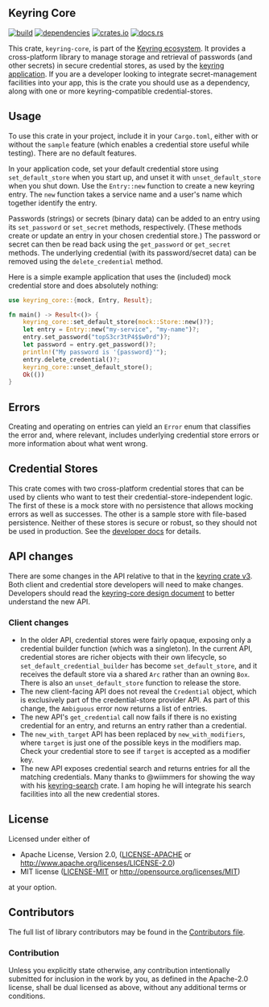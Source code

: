 ## Keyring Core

[![build](https://github.com/open-source-cooperative/keyring-core/actions/workflows/ci.yaml/badge.svg)](https://github.com/open-source-cooperative/keyring-core/actions) [![dependencies](https://deps.rs/repo/github/open-source-cooperative/keyring-core/status.svg)](https://deps.rs/repo/github/open-source-cooperative/keyring-core) [![crates.io](https://img.shields.io/crates/v/keyring-core.svg?style=flat-square)](https://crates.io/crates/keyring-core) [![docs.rs](https://docs.rs/keyring-core/badge.svg)](https://docs.rs/keyring-core)

This crate, `keyring-core`, is part of the [Keyring ecosystem](https://github.com/open-source-cooperative/keyring-core/wiki/Keyring). It provides a cross-platform library to manage storage and retrieval of passwords (and other secrets) in secure credential stores, as used by the [keyring application](https://crates.io/crates/keyring). If you are a developer looking to integrate secret-management facilities into your app, this is the crate you should use as a dependency, along with one or more keyring-compatible credential-stores.

## Usage

To use this crate in your project, include it in your `Cargo.toml`, either with or without the `sample` feature (which enables a credential store useful while testing). There are no default features.

In your application code, set your default credential store using `set_default_store` when you start up, and unset it with `unset_default_store` when you shut down. Use the `Entry::new` function to create a new keyring entry. The `new` function takes a service name and a user's name which together identify the entry.

Passwords (strings) or secrets (binary data) can be added to an entry using its `set_password` or `set_secret` methods, respectively. (These methods create or update an entry in your chosen credential store.) The password or secret can then be read back using the `get_password` or `get_secret` methods. The underlying credential (with its password/secret data) can be removed using the `delete_credential` method.

Here is a simple example application that uses the (included) mock credential store and does absolutely nothing:

```rust
use keyring_core::{mock, Entry, Result};

fn main() -> Result<()> {
    keyring_core::set_default_store(mock::Store::new()?);
    let entry = Entry::new("my-service", "my-name")?;
    entry.set_password("topS3cr3tP4$$w0rd")?;
    let password = entry.get_password()?;
    println!("My password is '{password}'");
    entry.delete_credential()?;
    keyring_core::unset_default_store();
    Ok(())
}
```

## Errors

Creating and operating on entries can yield an `Error` enum that classifies the error and, where relevant, includes underlying credential store errors or more information about what went wrong.

## Credential Stores

This crate comes with two cross-platform credential stores that can be used by clients who want to test their credential-store-independent logic. The first of these is a mock store with no persistence that allows mocking errors as well as successes. The other is a sample store with file-based persistence. Neither of these stores is secure or robust, so they should not be used in production. See the [developer docs](https://docs.rs/keyring-core/) for details.

## API changes

There are some changes in the API relative to that in the [keyring crate v3](https://crates.io/crates/keyring/3.6.2). Both client and credential store developers will need to make changes. Developers should read the [keyring-core design document](https://github.com/open-source-cooperative/keyring-rs/wiki/Keyring-Core) to better understand the new API.

### Client changes

* In the older API, credential stores were fairly opaque, exposing only a credential builder function (which was a   singleton). In the current API, credential stores are richer objects with their own lifecycle, so `set_default_credential_builder` has become `set_default_store`, and it receives the default store via a shared `Arc` rather than an owning `Box`. There is also an `unset_default_store` function to release the store.
* The new client-facing API does not reveal the `Credential` object, which is exclusively part of the credential-store provider API. As part of this change, the `Ambiguous` error now returns a list of entries.
* The new API's `get_credential` call now fails if there is no existing credential for an entry, and returns an entry rather than a credential.
* The `new_with_target` API has been replaced by `new_with_modifiers`, where `target` is just one of the possible keys in the modifiers map. Check your credential store to see if `target` is accepted as a modifier key.
* The new API exposes credential search and returns entries for all the matching credentials. Many thanks to @wiimmers for showing the way with his [keyring-search](https://crates.io/crates/keyring-search) crate. I am hoping he will integrate his search facilities into all the new credential stores.

## License

Licensed under either of

* Apache License, Version 2.0, ([LICENSE-APACHE](LICENSE-APACHE) or http://www.apache.org/licenses/LICENSE-2.0)
* MIT license ([LICENSE-MIT](LICENSE-MIT) or http://opensource.org/licenses/MIT)

at your option.

## Contributors

The full list of library contributors may be found in the [Contributors file](Contributors.md).

### Contribution

Unless you explicitly state otherwise, any contribution intentionally submitted for inclusion in the work by you, as defined in the Apache-2.0 license, shall be dual licensed as above, without any additional terms or conditions.
